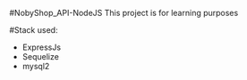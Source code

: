 #NobyShop_API-NodeJS
This project is for learning purposes

#Stack used:
- ExpressJs
- Sequelize
- mysql2
